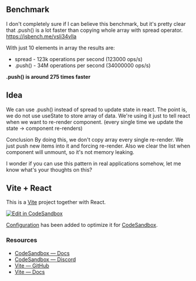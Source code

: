 ## Benchmark
I don't completely sure if I can believe this benchmark, but it's pretty clear that .push() is a lot faster than copying whole array with spread operator.
https://jsbench.me/vsli34vlla

With just 10 elements in array the results are:
- spread - 123k operations per second (123000 ops/s)
- .push() - 34M operations per second (34000000 ops/s)

**.push() is around 275 times faster**

## Idea
We can use .push() instead of spread to update state in react.
The point is, we do not use useState to store array of data. We're using it just to tell react when we want to re-render component. (every single time we update the state -> component re-renders)

Conclusion
By doing this, we don't copy array every single re-render. We just push new items into it and forcing re-render.
Also we clear the list when component will unmount, so it's not memory leaking.

I wonder if you can use this pattern in real applications somehow, let me know what's your thoughts on this?


## Vite + React

This is a [Vite](https://vitejs.dev) project together with React.

[![Edit in CodeSandbox](https://assets.codesandbox.io/github/button-edit-lime.svg)](https://codesandbox.io/p/github/codesandbox/codesandbox-template-vite-react/main)

[Configuration](https://codesandbox.io/docs/projects/learn/setting-up/tasks) has been added to optimize it for [CodeSandbox](https://codesandbox.io/dashboard).

### Resources

- [CodeSandbox — Docs](https://codesandbox.io/docs/projects)
- [CodeSandbox — Discord](https://discord.gg/Ggarp3pX5H)
- [Vite — GitHub](https://github.com/vitejs/vite)
- [Vite — Docs](https://vitejs.dev/guide/)

